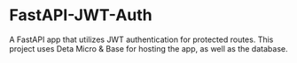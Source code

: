# FastAPI-JWT-Auth
 A FastAPI app that utilizes JWT authentication for protected routes. This project uses Deta Micro & Base for hosting the app, as well as the database.
